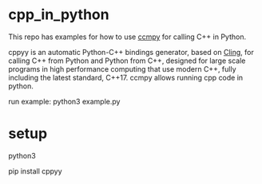 # cpp_in_python
This repo has examples for how to use [ccmpy](https://cppyy.readthedocs.io/en/latest/index.html) for calling C++ in Python.

cppyy is an automatic Python-C++ bindings generator, based on [Cling](https://root.cern.ch/cling), for calling C++ from Python and Python from C++, designed for large scale programs in high performance computing that use modern C++, fully including the latest standard, C++17.
ccmpy allows running cpp code in python.

run example: python3 example.py

# setup
python3

pip install cppyy
